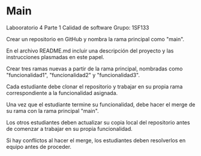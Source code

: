 # Main
Labooratorio 4 Parte 1 Calidad de software Grupo: 1SF133

Crear un repositorio en GitHub y nombra la rama principal como "main". 

En el archivo README.md incluir una descripción del proyecto y las instrucciones plasmadas en este papel. 

Crear tres ramas nuevas a partir de la rama principal, nombradas como "funcionalidad1", "funcionalidad2" y "funcionalidad3". 

Cada estudiante debe clonar el repositorio y trabajar en su propia rama correspondiente a la funcionalidad asignada. 

Una vez que el estudiante termine su funcionalidad, debe hacer el merge de su rama con la rama principal "main". 

Los otros estudiantes deben actualizar su copia local del repositorio antes de comenzar a trabajar en su propia funcionalidad. 

Si hay conflictos al hacer el merge, los estudiantes deben resolverlos en equipo antes de proceder. 
